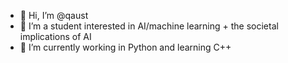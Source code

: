 - 👋 Hi, I’m @qaust
- 👀 I’m a student interested in AI/machine learning + the societal implications of AI
- 🌱 I’m currently working in Python and learning C++

<!---
qaust/qaust is a ✨ special ✨ repository because its `README.md` (this file) appears on your GitHub profile.
You can click the Preview link to take a look at your changes.
--->
